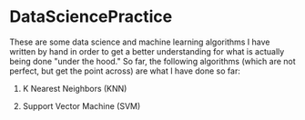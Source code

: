 # DataSciencePractice
These are some data science and machine learning algorithms I have written by hand in order to get a better understanding for what is actually being done "under the hood." So far, the following algorithms (which are not perfect, but get the point across) are what I have done so far:

1. K Nearest Neighbors (KNN)

2. Support Vector Machine (SVM)
